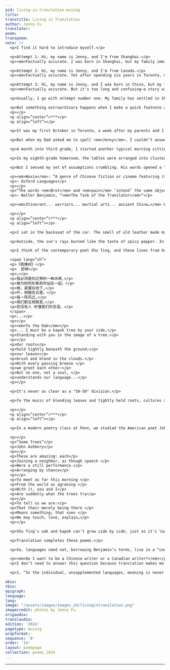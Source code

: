 ```yaml
---
pid: living-in-translation-musing
title:
transtitle: Living in Translation
author: Jenny Fu
translator:
poem:
transpoem:
note: |+
  <p>I find it hard to introduce myself.</p>

  <p>Attempt 1: Hi, my name is Jenny, and I'm from Shanghai.</p>
  <p><em>Factually accurate. I was born in Shanghai, but my family immigrated to Canada when I was eight.</em></p>

  <p>Attempt 2: Hi, my name is Jenny, and I'm from Canada.</p>
  <p><em>Factually accurate. Yet after spending six years in Toronto, my family moved back to Shanghai. I've lived in China too long to exclude it from my answer.</em></p>

  <p>Attempt 3: Hi, my name is Jenny, and I was born in China, but my family immigrated to Canada when I was little, and after many years, we returned to China.</p>
  <p><em>Factually accurate. But it's too long and confusing—a story with too many beginnings and endings, a jeopardy to the crisp cleanness of the brief self-introduction.</em></p>

  <p>Usually, I go with attempt number one. My family has settled in Shanghai, and if I ever have the opportunity to elaborate, I can relate my experiences in detail. But the chance to talk about my background with my peers at Penn rarely appears. I get nods of acknowledgment before the conversation turns to other topics.</p>

  <p>But something extraordinary happens when I make a quick footnote about having lived in Toronto for a long time. People take an interest. I get questions about whether I see a difference between the cultures of Toronto and Philly. I hear personal stories about someone having once visited family in Toronto, or spending holidays there. And I am delighted at the intimacy of these exchanges; I savor the connections. Yet, behind these conversations, my Chinese identity looms in oblivion. Perhaps it's the foreignness of the word <em>Shanghai</em>, a signifier of unrelatable and unfamiliar experiences that hinders people from inquiring about my life in China. Something that lacks points of reference may be too distant physically, culturally, and emotionally. Perhaps we feel safe approaching what is somewhat different but conceptually familiar, while remaining fearful of what eludes familiarity altogether.</p>
  <p></p>
  <p align=”center”>***</p>
  <p align=”left”></p>

  <p>It was my first October in Toronto, a week after my parents and I flew into this new city. While everyone enjoyed the lovely autumn weather back home, I zipped up my thick hoodie in Toronto. Mom, Dad, and I returned to our apartment after seeing some friends. Excitement and anticipation floated in the air as my parents prepared me for entering third grade in a new curriculum. Approaching the patina-colored gate leading to our apartment, Dad asked whether I had picked an English name. I told him that I liked the name Jenny. <em>Why not Fei?</em> Dad asked. <em>It starts with an F, like your last name</em>. I didn't know what to say. I never considered how the letters were arranged in my name—not to mention that the consonance of words in the English language was beyond my understanding. I simply liked the sound of <em>Jenny Fu</em>. My rationale was purely subjective and arguably meaningless. I felt nervous about my thoughtlessness. In the end, it turned out I didn't have to be so anxious because my parents gladly approved of my choice.</p>

  <p>But when my Dad asked me to spell <em>Jenny</em>, I couldn’t answer. I struggled with the alphabet, wondering in silence whether my name was "Jeny," "Jenny," or "Jeeny." Shame burned my face because, all of a sudden, I couldn't even speak.</p>

  <p>A month into third grade, I started another typical morning sitting cross-legged in the ESL classroom with kids whose families had immigrated to Canada like mine. As usual, Mrs. R prepared questions on the whiteboard using thick, colorful markers. In green: <em>What is the capital city of Canada?</em> In red: <em>What is the capital city of Ontario?</em> After singing along with a beautiful song that I later recognized as the Canadian national anthem, she took us down the list of questions. I had no clue what these meant, but classmates who had arrived several months earlier understood them. They raised their hands enthusiastically, answers racing off their tongues. Gradually, I memorized their responses–<em>Ottawa, Toronto</em>... But what is <em>Ontario</em>? What is <em>Toronto</em>? <em>Canada</em>? The names were elusive, words and letters jumbled together without meaning. Even so, one morning, I raised my hand after trying out each word in my head. Mrs. R was happy that I knew the correct answers.</p>

  <p>In my eighth-grade homeroom, the tables were arranged into clusters of four. I sat at the back with my friend, whose family immigrated from Iran. The fluorescent lights above brightened the gray afternoon typical of early February in Canada. Mr. G asked us to share what we wanted to be in the future. I jotted my dream down on scrap paper: a writer. I loved reading and dreamed of publishing my own books. When I proudly shared my aspirations, a classmate sitting before me turned around. With a puzzled expression, he asked for clarification. Never before had I felt the need to ruminate on this question: Do I want to be a <em>Chinese</em> writer or a <em>Canadian</em> writer? I only thought I would write in English. I used English at school, I read and watched English books and films at home, and I conversed with my friends in English. More importantly, I am Canadian, so wasn’t it obvious that I would become a Canadian author writing in English? Flabbergasted and irritated that he had asked his question altogether, I answered with my brows furrowed. <em>A Canadian writer</em>.</p>

  <p>But I sensed my set of assumptions crumbling. His words opened a line of inquiry too hazy and destabilizing to my identity. I am Canadian, but I have always spoken Mandarin with my parents. I am Canadian, and my playlists are filled with English songs, but I love watching Chinese television programs and enjoy the hosts' sense of humor. I am Canadian and grew up with <em>Harry Potter, Percy Jackson</em>, and <em>A to Z Mysteries</em>, but I also immersed myself in the thrilling <em>wuxia</em> novels written by <span lang=”zh”>金庸</span> (Jinyong). Overwhelmed, I felt my voice evaporating like thin strands of smoke. I didn't know how to speak or write. How could I translate the fantastical world of <em>wuxia</em> into English?</p>

  <p><em>Wuxia</em>: “A genre of Chinese fiction or cinema featuring itinerant warriors of ancient China, often depicted as capable of superhuman feats of martial arts.”</p>
  <p>– Oxford Languages</p>
  <p></p>
  <p>“The words <em>Brot</em> and <em>pain</em> ‘intend’ the same object, but the modes of this intention are not the same. It is owing to these modes that the word Brot means something different to a German than the word <em>pain</em> to a Frenchman, that these words are not interchangeable for them, that, in fact, they strive to exclude each other. As to the intended object, however, the two words mean the very same thing...”</p>
  <p>– Walter Benjamin, “<em>The Task of the Translator</em>”</p>

  <p><em>Itinerant... warriors... martial arts... ancient China…</em> What do these concepts mean? What images do they conjure? A brave soldier in heavy armor (it couldn't be a knight or samurai!) traveling across ancient Chinese landscapes (how? in what way? and what do <em>Chinese landscapes</em> mean anyway)? Through different “modes of intention,” the “intended objects,” the concepts defining <em>wuxia</em>, come to mean distinct things. In my mind, I recreate Jinyong's <em>wuxia</em>. A warrior need not be armored and fierce, but rather a young and sprightly person, making her or his first journey away from home. In fact, they can be elderly women or men who use giant sticks or fruit seeds as weapons. I recall the bamboo forests in which strands of light shone through leaves, brilliantly reflecting on swords that danced in the hands of our heroes or heroines. I think about the rich genealogy behind their <em>zhaoshi</em>, or fighting techniques, irreducible to the conventional understanding of martial arts and kungfu in popular movies. Wooden huts with square-shaped mahogany tables and long wooden benches appear before my eyes. Yes, over food and drink, our heroes forge lifelong connections, promising loyalty until death does them part. If languages, as Benjamin claims, “strive to exclude each other” through these different “modes of intention,” how can meaning reach across linguistic and cultural boundaries?</p>

  <p></p>
  <p align=”center”>***</p>
  <p align=”left”></p>

  <p>I sat in the backseat of the car. The smell of old leather made my head pound in synchrony with the rhythm of my heart. Dad and several family friends came to Pudong International Airport to pick up my mom and me. They've prepared a welcome dinner to celebrate our first day back in Shanghai. This humid August, I would officially enter 9th grade at a school close to home. "Home"–what a strange word to use when I had just left home for this vaguely familiar place. Everything around me felt new, but not really, because I'd spent many summer holidays in this city. The scene outside the window became a blur as the car whizzed down the road. When it came to a halt at a red light, I read the street sign to myself: <span lang=”zh”>高科中路</span> (gāo-kē-zhōng-lù). Its characters formed a beautiful cadence, three flat tones culminating to a shift at the end, a resolute falling tone grounding me in my surroundings. Yet, this road and my immediate environment felt empty-- because I could not relate to them in a personal way. <span lang=”zh”>高科中路</span>—over and over again, the sound of these words, the music of the sign, played in my head to no end. The reality dawned upon me. This time, I could not simply treat the signs as a mere convenience, as I did when I spent my summers here. I must befriend these streets, these green railings, shrubs, bricks, and buildings. Tears filled my eyes. I was overwhelmed by the foreignness of the city of my birth.</p>

  <p>Outside, the sun's rays burned like the taste of spicy pepper. In the classroom, the air conditioner blasted away the fiery heat of a humid September morning. A few weeks into the semester, I had adjusted fairly well to my new school in Shanghai. Studying at an international high school, I followed an American curriculum and my school life remained highly westernized. Around me, classmates jotted down notes as Mrs. M and Mr. K taught us Grade 9 Humanities. As a short exercise, the teachers asked us to reflect on our identities: most students at an international high school have a complicated history of moving between places, so it's challenging to talk coherently about ourselves. I remember an outgoing girl in the class who shared her extensive family tree that stretched across multiple countries on more than half of the continents. In my case, I was torn between Canada and China: the country of my childhood versus the country of my roots, the country familiar versus the country that I was learning to love. I didn't know how to balance my feelings between the two countries and cultures. In this anguish, I thought, rather than choosing between one or the other, it would be more adequate to think of myself as a combination between the two. "It's more of a 50-50," I told the class.</p>

  <p>I think of the contemporary poet Shu Ting, and these lines from her widely read poem:</p>

  <span lang=”zh”>
  <p>《致橡树》</p>
  <p>  舒婷</p>
  <p>…</p>
  <p>我必须是你近旁的一株木棉,</p>
  <p>做为树的形象和你站在一起。</p>
  <p>根，紧握在地下,</p>
  <p>叶，相触在云里。</p>
  <p>每一阵风过,</p>
  <p>我们都互相致意,</p>
  <p>但没有人 听懂我们的言语。</p>
  </span>
  <p>...</p>
  <p></p>
  <p><em>To the Oak</em></p>
  <p>... I must be a kapok tree by your side,</p>
  <p>Standing with you in the image of a tree.</p>
  <p></p>
  <p>Our roots</p>
  <p>hold tightly beneath the ground;</p>
  <p>our leaves</p>
  <p>brush and blend in the clouds.</p>
  <p>With every passing breeze </p>
  <p>we greet each other—</p>
  <p>But no one, not a soul, </p>
  <p>understands our language...</p>
  <p></p>

  <p>It's never as clear as a "50-50" division.</p>

  <p>To the music of blending leaves and tightly held roots, cultures and languages dance together. I live in these jagged convergences, breaking, and reforming as the trees encounter and grow. I sing the notes, confused and babbling, jigsaws that don't fit together but complement each other to create a whole. <em>Do you think you are Canadian or Chinese?</em> I can't respond because the notes of the leaves that brush and blend have no name.</p>

  <p></p>
  <p align=”center”>***</p>
  <p align=”left”></p>

  <p>In a modern poetry class at Penn, we studied the American poet John Ashbery’s poem, “Some Trees.” Reading these lines again, I cannot help but connect them to the lines from Shu Ting:</p>

  <p></p>
  <p>“Some Trees”</p>
  <p>John Ashbery</p>
  <p></p>
  <p>These are amazing: each</p>
  <p>Joining a neighbor, as though speech </p>
  <p>Were a still performance.</p>
  <p>Arranging by chance</p>
  <p></p>
  <p>To meet as far this morning </p>
  <p>From the world as agreeing </p>
  <p>With it, you and I</p>
  <p>Are suddenly what the trees try</p>
  <p></p>
  <p>To tell us we are:</p>
  <p>That their merely being there </p>
  <p>Means something; that soon </p>
  <p>We may touch, love, explain…</p>
  <p></p>

  <p>Shu Ting’s oak and kapok can't grow side by side, just as it's logically impossible for something to be "arrang[ed] by chance." Yet these paradoxical relationships exist: the trees thrive together, complementing each other's existence. As Ashbery suggests, meaning lies in this uncanny relationship, this extraordinary interdependence. Am I reading Shu Ting in Ashbery, or did Ashbery's lines help me understand Shu Ting? Perhaps it's both. Like the trees, languages and cultures break away from isolation and separation, <em>touching, loving, explaining</em>…</p>

  <p>Translation completes these poems.</p>

  <p>So, languages need not, borrowing Benjamin’s terms, live in a “constant state of flux.” (see 1) The splintering of the division between languages and cultures allows meanings to complement each other, and the various modes of intention exist and interact in harmony.</p>

  <p><em>Do I want to be a Chinese writer or a Canadian writer?</em></p>
  <p>I don’t need to answer this question because translation makes me complete.</p>

  <p>1. “In the individual, unsupplemented languages, meaning is never found in relative independence, as in individual words or sentences; rather, it is in a constant state of flux until it is able to emerge as pure language from the harmony of all the various modes of intention. Until then, it remains hidden in the languages. If, however, these languages continue to grow in this manner until the end of their time, it is translation which catches fire on the eternal life of the works and the perpetual renewal of language.” (Walter Benjamin, “<em>The Task of the Translator</em>”)</p>

abio:
tbio:
epigraph:
language:
lang:
image: "/assets/images/images_24/livingintranslation.png"
imagecredit: photos by Jenny Fu
origaudio:
translaudio:
edition: '2024'
pagetype: musing
wrapformat:
sequence: '0'
order: '14'
layout: poempage
collection: poems_2024
...
```

---
